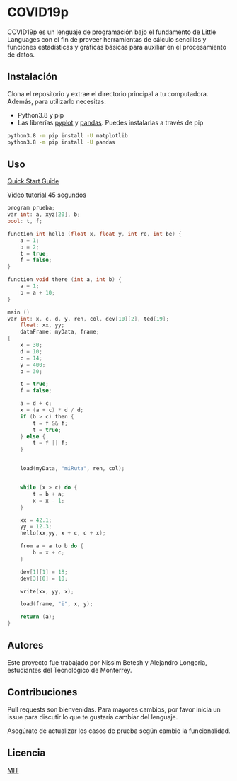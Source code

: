 # COVID19p

COVID19p es un lenguaje de programación bajo el fundamento de Little Languages con el fin de proveer herramientas de cálculo sencillas y funciones estadísticas y gráficas básicas para auxiliar en el procesamiento de datos.

## Instalación

Clona el repositorio y extrae el directorio principal a tu computadora.
Además, para utilizarlo necesitas:
* Python3.8 y pip
* Las librerías [pyplot](https://matplotlib.org/api/pyplot_api.html) y [pandas](https://pandas.pydata.org/). Puedes instalarlas a través de pip

```bash
python3.8 -m pip install -U matplotlib
python3.8 -m pip install -U pandas

```

## Uso
[Quick Start Guide](https://github.com/NissimBet/compis-covid/blob/develop/assets/README.md)

[Video tutorial 45 segundos](https://www.youtube.com/watch?v=2N37hBQemi8&feature=youtu.be)

```c++
program prueba;
var int: a, xyz[20], b;
bool: t, f;

function int hello (float x, float y, int re, int be) {
    a = 1;
    b = 2;
    t = true;
    f = false;
}

function void there (int a, int b) {
    a = 1;
    b = a + 10;
}

main ()
var int: x, c, d, y, ren, col, dev[10][2], ted[19];
    float: xx, yy;
    dataFrame: myData, frame;
{
    x = 30;
    d = 10;
    c = 14;
    y = 400;
    b = 30;

    t = true;
    f = false;

    a = d + c;
    x = (a + c) * d / d;
    if (b > c) then {
        t = f && f;
        t = true;
    } else {
        t = f || f;
    }


    load(myData, "miRuta", ren, col);


    while (x > c) do {
        t = b + a;
        x = x - 1;
    }

    xx = 42.1;
    yy = 12.3;
    hello(xx,yy, x + c, c + x);

    from a = a to b do {
        b = x + c;
    }

    dev[1][1] = 18;
    dev[3][0] = 10;

    write(xx, yy, x);

    load(frame, "i", x, y);

    return (a);
}
```
## Autores
Este proyecto fue trabajado por Nissim Betesh y Alejandro Longoria, estudiantes del Tecnológico de Monterrey.

## Contribuciones
Pull requests son bienvenidas. Para mayores cambios, por favor inicia un issue para discutir lo que te gustaría cambiar del lenguaje.

Asegúrate de actualizar los casos de prueba según cambie la funcionalidad.

## Licencia
[MIT](https://choosealicense.com/licenses/mit/)